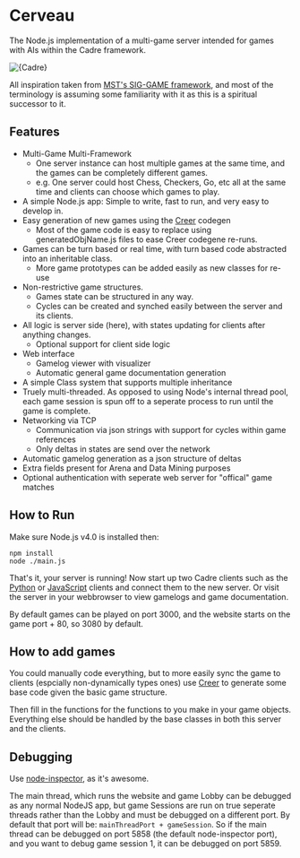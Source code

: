 # Cerveau
The Node.js implementation of a multi-game server intended for games with AIs within the Cadre framework.

![{Cadre}](http://i.imgur.com/17wwI3f.png)

All inspiration taken from [MST's SIG-GAME framework](https://github.com/siggame), and most of the terminology is assuming some familiarity with it as this is a spiritual successor to it.

## Features

* Multi-Game Multi-Framework
  * One server instance can host multiple games at the same time, and the games can be completely different games.
  * e.g. One server could host Chess, Checkers, Go, etc all at the same time and clients can choose which games to play.
* A simple Node.js app: Simple to write, fast to run, and very easy to develop in.
* Easy generation of new games using the [Creer](https://github.com/JacobFischer/Creer) codegen
  * Most of the game code is easy to replace using generatedObjName.js files to ease Creer codegene re-runs.
* Games can be turn based or real time, with turn based code abstracted into an inheritable class.
  * More game prototypes can be added easily as new classes for re-use
* Non-restrictive game structures.
  * Games state can be structured in any way.
  * Cycles can be created and synched easily between the server and its clients.
* All logic is server side (here), with states updating for clients after anything changes.
  * Optional support for client side logic
* Web interface
  * Gamelog viewer with visualizer
  * Automatic general game documentation generation
* A simple Class system that supports multiple inheritance
* Truely multi-threaded. As opposed to using Node's internal thread pool, each game session is spun off to a seperate process to run until the game is complete.
* Networking via TCP
  * Communication via json strings with support for cycles within game references
  * Only deltas in states are send over the network
* Automatic gamelog generation as a json structure of deltas
* Extra fields present for Arena and Data Mining purposes
* Optional authentication with seperate web server for "offical" game matches

## How to Run

Make sure Node.js v4.0 is installed then:

```
npm install
node ./main.js
```

That's it, your server is running! Now start up two Cadre clients such as the [Python](https://github.com/JacobFischer/Joueur.py) or [JavaScript](https://github.com/JacobFischer/Joueur.js) clients and connect them to the new server. Or visit the server in your webbrowser to view gamelogs and game documentation.

By default games can be played on port 3000, and the website starts on the game port + 80, so 3080 by default.

## How to add games

You could manually code everything, but to more easily sync the game to clients (espcially non-dynamically types ones) use [Creer](https://github.com/JacobFischer/Creer) to generate some base code given the basic game structure.

Then fill in the functions for the functions to you make in your game objects. Everything else should be handled by the base classes in both this server and the clients.

## Debugging

Use [node-inspector](https://github.com/node-inspector/node-inspector), as it's awesome.

The main thread, which runs the website and game Lobby can be debugged as any normal NodeJS app, but game Sessions are run on true seperate threads rather than the Lobby and must be debugged on a different port. By default that port will be: `mainThreadPort + gameSession`. So if the main thread can be debugged on port 5858 (the default node-inspector port), and you want to debug game session 1, it can be debugged on port 5859.
